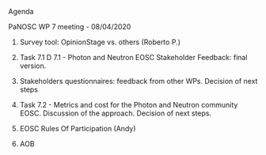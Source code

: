 Agenda

PaNOSC WP 7 meeting - 08/04/2020

1.	Survey tool: OpinionStage vs. others (Roberto P.)

2.	Task 7.1 D 7.1 - Photon and Neutron EOSC Stakeholder Feedback: final version.

3.	Stakeholders questionnaires: feedback from other WPs. Decision of next steps

4.	Task 7.2 - Metrics and cost for the Photon and Neutron community EOSC. Discussion of the approach. Decision of next steps.

5.	EOSC Rules Of Participation (Andy)

6. AOB
